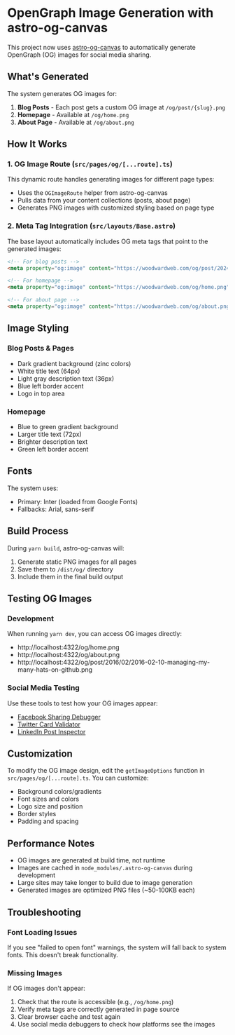 # OpenGraph Image Generation with astro-og-canvas

This project now uses [astro-og-canvas](https://github.com/delucis/astro-og-canvas) to automatically generate OpenGraph (OG) images for social media sharing.

## What's Generated

The system generates OG images for:

1. **Blog Posts** - Each post gets a custom OG image at `/og/post/{slug}.png`
2. **Homepage** - Available at `/og/home.png`
3. **About Page** - Available at `/og/about.png`

## How It Works

### 1. OG Image Route (`src/pages/og/[...route].ts`)

This dynamic route handles generating images for different page types:

- Uses the `OGImageRoute` helper from astro-og-canvas
- Pulls data from your content collections (posts, about page)
- Generates PNG images with customized styling based on page type

### 2. Meta Tag Integration (`src/layouts/Base.astro`)

The base layout automatically includes OG meta tags that point to the generated images:

```html
<!-- For blog posts -->
<meta property="og:image" content="https://woodwardweb.com/og/post/2024/01/my-post.png" />

<!-- For homepage -->
<meta property="og:image" content="https://woodwardweb.com/og/home.png" />

<!-- For about page -->
<meta property="og:image" content="https://woodwardweb.com/og/about.png" />
```

## Image Styling

### Blog Posts & Pages
- Dark gradient background (zinc colors)
- White title text (64px)
- Light gray description text (36px)
- Blue left border accent
- Logo in top area

### Homepage
- Blue to green gradient background
- Larger title text (72px)
- Brighter description text
- Green left border accent

## Fonts

The system uses:
- Primary: Inter (loaded from Google Fonts)
- Fallbacks: Arial, sans-serif

## Build Process

During `yarn build`, astro-og-canvas will:
1. Generate static PNG images for all pages
2. Save them to `/dist/og/` directory
3. Include them in the final build output

## Testing OG Images

### Development
When running `yarn dev`, you can access OG images directly:
- http://localhost:4322/og/home.png
- http://localhost:4322/og/about.png
- http://localhost:4322/og/post/2016/02/2016-02-10-managing-my-many-hats-on-github.png

### Social Media Testing
Use these tools to test how your OG images appear:
- [Facebook Sharing Debugger](https://developers.facebook.com/tools/debug/)
- [Twitter Card Validator](https://cards-dev.twitter.com/validator)
- [LinkedIn Post Inspector](https://www.linkedin.com/post-inspector/)

## Customization

To modify the OG image design, edit the `getImageOptions` function in `src/pages/og/[...route].ts`. You can customize:

- Background colors/gradients
- Font sizes and colors
- Logo size and position
- Border styles
- Padding and spacing

## Performance Notes

- OG images are generated at build time, not runtime
- Images are cached in `node_modules/.astro-og-canvas` during development
- Large sites may take longer to build due to image generation
- Generated images are optimized PNG files (~50-100KB each)

## Troubleshooting

### Font Loading Issues
If you see "failed to open font" warnings, the system will fall back to system fonts. This doesn't break functionality.

### Missing Images
If OG images don't appear:
1. Check that the route is accessible (e.g., `/og/home.png`)
2. Verify meta tags are correctly generated in page source
3. Clear browser cache and test again
4. Use social media debuggers to check how platforms see the images

